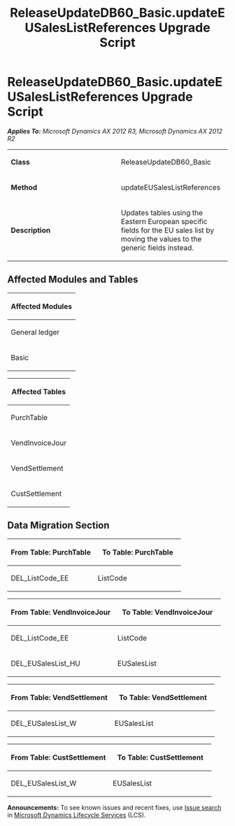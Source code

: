 ﻿---
title: ReleaseUpdateDB60_Basic.updateEUSalesListReferences Upgrade Script
TOCTitle: ReleaseUpdateDB60_Basic.updateEUSalesListReferences Upgrade Script
ms:assetid: 51c04755-0f1c-af31-956d-50837c535798
ms:mtpsurl: https://msdn.microsoft.com/en-us/library/JJ685534(v=AX.60)
ms:contentKeyID: 49708238
ms.date: 05/18/2015
mtps_version: v=AX.60
---

# ReleaseUpdateDB60\_Basic.updateEUSalesListReferences Upgrade Script 


_**Applies To:** Microsoft Dynamics AX 2012 R3, Microsoft Dynamics AX 2012 R2_

<table>
<colgroup>
<col style="width: 50%" />
<col style="width: 50%" />
</colgroup>
<tbody>
<tr class="odd">
<td><p><strong>Class</strong></p></td>
<td><p>ReleaseUpdateDB60_Basic</p></td>
</tr>
<tr class="even">
<td><p><strong>Method</strong></p></td>
<td><p>updateEUSalesListReferences</p></td>
</tr>
<tr class="odd">
<td><p><strong>Description</strong></p></td>
<td><p>Updates tables using the Eastern European specific fields for the EU sales list by moving the values to the generic fields instead.</p></td>
</tr>
</tbody>
</table>


## Affected Modules and Tables

<table>
<colgroup>
<col style="width: 100%" />
</colgroup>
<thead>
<tr class="header">
<th><p>Affected Modules</p></th>
</tr>
</thead>
<tbody>
<tr class="odd">
<td><p>General ledger</p></td>
</tr>
<tr class="even">
<td><p>Basic</p></td>
</tr>
</tbody>
</table>


<table>
<colgroup>
<col style="width: 100%" />
</colgroup>
<thead>
<tr class="header">
<th><p>Affected Tables</p></th>
</tr>
</thead>
<tbody>
<tr class="odd">
<td><p>PurchTable</p></td>
</tr>
<tr class="even">
<td><p>VendInvoiceJour</p></td>
</tr>
<tr class="odd">
<td><p>VendSettlement</p></td>
</tr>
<tr class="even">
<td><p>CustSettlement</p></td>
</tr>
</tbody>
</table>


## Data Migration Section

<table>
<colgroup>
<col style="width: 50%" />
<col style="width: 50%" />
</colgroup>
<thead>
<tr class="header">
<th><p>From Table: PurchTable</p></th>
<th><p>To Table: PurchTable</p></th>
</tr>
</thead>
<tbody>
<tr class="odd">
<td><p>DEL_ListCode_EE</p></td>
<td><p>ListCode</p></td>
</tr>
</tbody>
</table>


<table>
<colgroup>
<col style="width: 50%" />
<col style="width: 50%" />
</colgroup>
<thead>
<tr class="header">
<th><p>From Table: VendInvoiceJour</p></th>
<th><p>To Table: VendInvoiceJour</p></th>
</tr>
</thead>
<tbody>
<tr class="odd">
<td><p>DEL_ListCode_EE</p></td>
<td><p>ListCode</p></td>
</tr>
<tr class="even">
<td><p>DEL_EUSalesList_HU</p></td>
<td><p>EUSalesList</p></td>
</tr>
</tbody>
</table>


<table>
<colgroup>
<col style="width: 50%" />
<col style="width: 50%" />
</colgroup>
<thead>
<tr class="header">
<th><p>From Table: VendSettlement</p></th>
<th><p>To Table: VendSettlement</p></th>
</tr>
</thead>
<tbody>
<tr class="odd">
<td><p>DEL_EUSalesList_W</p></td>
<td><p>EUSalesList</p></td>
</tr>
</tbody>
</table>


<table>
<colgroup>
<col style="width: 50%" />
<col style="width: 50%" />
</colgroup>
<thead>
<tr class="header">
<th><p>From Table: CustSettlement</p></th>
<th><p>To Table: CustSettlement</p></th>
</tr>
</thead>
<tbody>
<tr class="odd">
<td><p>DEL_EUSalesList_W</p></td>
<td><p>EUSalesList</p></td>
</tr>
</tbody>
</table>

  
**Announcements:** To see known issues and recent fixes, use [Issue search](http://go.microsoft.com/fwlink/?linkid=389258) in [Microsoft Dynamics Lifecycle Services](http://go.microsoft.com/fwlink/?linkid=306505) (LCS).

